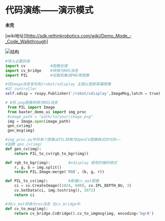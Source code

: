 # 代码演练——演示模式

**未完**

[wiki地址][http://sdk.rethinkrobotics.com/wiki/Demo_Mode_-_Code_Walkthrough]

![结构](http://sdk.rethinkrobotics.com/wiki/a/images/thumb/2/22/UI_Documentation_Diagram.png/900px-UI_Documentation_Diagram.png)

```Python
#导入必要的库
import cv           #图像处理
import cv_bridge    #转换为ROS消息
import PIL          #加载和集成PNG等图像

#将Image消息发布到/robot/xdisplay 主题以更新屏幕图像
#UI controller
self.xdisp = rospy.Publisher('/robot/xdisplay',ImageMsg,latch = true)

# #将.png图像转换为ROS消息
 from PIL import Image
 from baxter_demo_ui import img_proc
 #image_path = "path/to/your/image.png"
 img = Image.open(image_path)
 gen_cv(img)
 gen_msg(img)

#img_proc.py中将单个图像从PIL转换为OpenCV图像格式的代码——
#函数 gen_cv(img)
def gen_cv(img):
    return PIL_to_cv(rgb_to_bgr(img))

def rgb_to_bgr(img):        #xdisplay 使用的编码格式
    r, g, b = img.split()
    return PIL.Image.merge('RGB', (b, g, r))

def PIL_to_cv(img):         #新建cv_mat图像
    ci = cv.CreateImage((1024, 600), cv.IPL_DEPTH_8U, 3)
    cv.SetData(ci, img.tostring(), 3072)
    return ci

#将cv_mat转换为ros消息 在cv_bridge中
def cv_to_msg(img):
    return cv_bridge.CvBridge().cv_to_imgmsg(img, encoding='bgr8')
    
```

